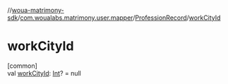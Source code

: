 //[woua-matrimony-sdk](../../../index.md)/[com.woualabs.matrimony.user.mapper](../index.md)/[ProfessionRecord](index.md)/[workCityId](work-city-id.md)

# workCityId

[common]\
val [workCityId](work-city-id.md): [Int](https://kotlinlang.org/api/latest/jvm/stdlib/kotlin/-int/index.html)? = null
